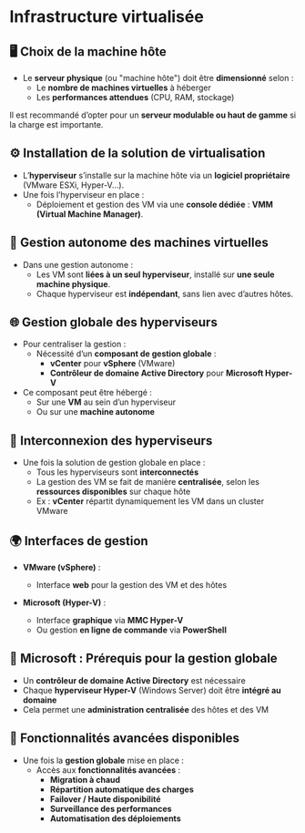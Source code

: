 # Infrastructure virtualisée

## **🖥️ Choix de la machine hôte**

- Le **serveur physique** (ou "machine hôte") doit être **dimensionné** selon :
  - Le **nombre de machines virtuelles** à héberger
  - Les **performances attendues** (CPU, RAM, stockage)

Il est recommandé d’opter pour un **serveur modulable ou haut de gamme** si la charge est importante.



## **⚙️ Installation de la solution de virtualisation**

- L’**hyperviseur** s’installe sur la machine hôte via un **logiciel propriétaire** (VMware ESXi, Hyper-V…).
- Une fois l’hyperviseur en place :
  - Déploiement et gestion des VM via une **console dédiée** : **VMM (Virtual Machine Manager)**.



## **👤 Gestion autonome des machines virtuelles**

- Dans une gestion autonome :
  - Les VM sont **liées à un seul hyperviseur**, installé sur **une seule machine physique**.
  - Chaque hyperviseur est **indépendant**, sans lien avec d’autres hôtes.



## **🌐 Gestion globale des hyperviseurs**

- Pour centraliser la gestion :
  - Nécessité d’un **composant de gestion globale** :
    - **vCenter** pour **vSphere** (VMware)
    - **Contrôleur de domaine Active Directory** pour **Microsoft Hyper-V**
- Ce composant peut être hébergé :
  - Sur une **VM** au sein d’un hyperviseur
  - Ou sur une **machine autonome**

## **🔗 Interconnexion des hyperviseurs**

- Une fois la solution de gestion globale en place :
  - Tous les hyperviseurs sont **interconnectés**
  - La gestion des VM se fait de manière **centralisée**, selon les **ressources disponibles** sur chaque hôte
  - Ex : **vCenter** répartit dynamiquement les VM dans un cluster VMware



## **🌍 Interfaces de gestion**

- **VMware (vSphere)** :
  - Interface **web** pour la gestion des VM et des hôtes

- **Microsoft (Hyper-V)** :
  - Interface **graphique** via **MMC Hyper-V**
  - Ou gestion **en ligne de commande** via **PowerShell**



## **🧱 Microsoft : Prérequis pour la gestion globale**

- Un **contrôleur de domaine Active Directory** est nécessaire
- Chaque **hyperviseur Hyper-V** (Windows Server) doit être **intégré au domaine**
- Cela permet une **administration centralisée** des hôtes et des VM



## **🚀 Fonctionnalités avancées disponibles**

- Une fois la **gestion globale** mise en place :
  - Accès aux **fonctionnalités avancées** :
    - **Migration à chaud**
    - **Répartition automatique des charges**
    - **Failover / Haute disponibilité**
    - **Surveillance des performances**
    - **Automatisation des déploiements**


